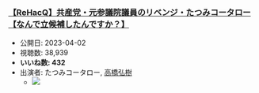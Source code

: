 ### [【ReHacQ】共産党・元参議院議員のリベンジ・たつみコータロー【なんで立候補したんですか？】](https://www.youtube.com/watch?v=s89jqY7fAyk)
-   公開日: 2023-04-02
-   視聴数: 38,939
-   **いいね数: 432**
-   出演者: たつみコータロー, [高橋弘樹](/rehacq_fan/people/高橋弘樹 "wikilink")
    - [![](https://img.youtube.com/vi/s89jqY7fAyk/hqdefault.jpg)](https://www.youtube.com/watch?v=s89jqY7fAyk)
